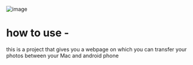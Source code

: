 ![image](https://github.com/user-attachments/assets/b2e36b93-84b9-409d-aa4e-390e637f479a)

# how to use - 

this is a project that gives you a webpage on which you can transfer your photos between your Mac and android phone 
